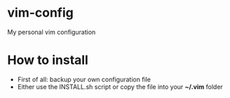vim-config
==========

My personal vim configuration

How to install
==========
- First of all: backup your own configuration file
- Either use the INSTALL.sh script or copy the file into your **~/.vim** folder
